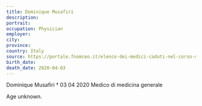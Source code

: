 ```yaml
---
title: Dominique Musafiri
description: 
portrait: 
occupation: Physician
employer: 
city: 
province: 
country: Italy
source: https://portale.fnomceo.it/elenco-dei-medici-caduti-nel-corso-dellepidemia-di-covid-19/
birth_date: 
death_date: 2020-04-03
---
```


Dominique Musafiri † 03 04 2020
Medico di medicina generale

Age unknown.